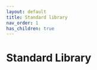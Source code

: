 ```yaml
---
layout: default
title: Standard library
nav_order: 1
has_children: true
---
```


# Standard Library
